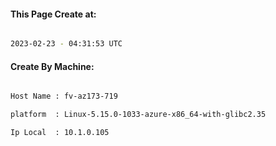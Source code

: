 
   
#### This Page Create at:

```bash

2023-02-23 - 04:31:53 UTC

```

#### Create By Machine:

```bash

Host Name : fv-az173-719

platform  : Linux-5.15.0-1033-azure-x86_64-with-glibc2.35

Ip Local  : 10.1.0.105

```

